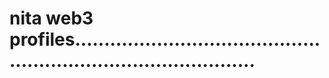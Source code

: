 # nita web3 profiles....................................................................................

